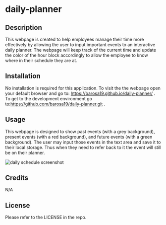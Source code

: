 # daily-planner

## Description

This webpage is created to help employees manage their time more effectively by allowing the user to input important events to an interactive daily planner. The webpage will keep track of the current time and update the color of the hour block accordingly to allow the employee to know where in their schedule they are at.

## Installation

No installation is required for this application. To visit the the webpage open your default browser and go to: https://barosa19.github.io/daily-planner/ . To get to the development environment go to:https://github.com/barosa19/daily-planner.git .

## Usage

This webpage is designed to show past events (with a grey background), present events (with a red background), and future events (with a green background). The user may input those events in the text area and save it to their local storage. Thus when they need to refer back to it the event will still be on their planner. 

![daily schedule screenshot](https://user-images.githubusercontent.com/122834927/221127180-8baa05ee-b04b-4be3-8324-c513a9b652ff.PNG)


## Credits
N/A

## License
Please refer to the LICENSE in the repo.
